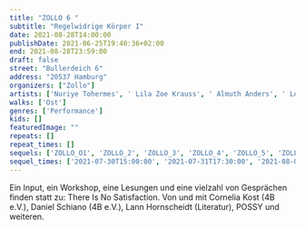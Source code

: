 ```yaml
---
title: "ZOLLO 6 "
subtitle: "Regelwidrige Körper I"
date: 2021-08-28T14:00:00
publishDate: 2021-06-25T19:40:36+02:00
end: 2021-08-28T23:59:00
draft: false
street: "Bullerdeich 6"
address: "20537 Hamburg"
organizers: ["Zollo"]
artists: ['Nuriye Tohermes', ' Lila Zoe Krauss', ' Almuth Anders', ' Luka Lenzin', ' Jan Rasehorn', ' Leon Lechner. Daniel Möring']
walks: ['Ost']
genres: ['Performance']
kids: []
featuredImage: ""
repeats: []
repeat_times: []
sequels: ['ZOLLO_O1', 'ZOLLO_2', 'ZOLLO_3', 'ZOLLO_4', 'ZOLLO_5', 'ZOLLO_7']
sequel_times: ['2021-07-30T15:00:00', '2021-07-31T17:30:00', '2021-08-01T15:00:00', '2021-08-13T18:00:00', '2021-08-14T15:00:00', '2021-08-29T14:00:00']
---
```


Ein Input, ein Workshop, eine Lesungen und eine vielzahl von Gesprächen finden statt zu: There Is No Satisfaction. Von und mit Cornelia Kost (4B e.V.), Daniel Schiano (4B e.V.), Lann Hornscheidt (Literatur),  POSSY und weiteren. 